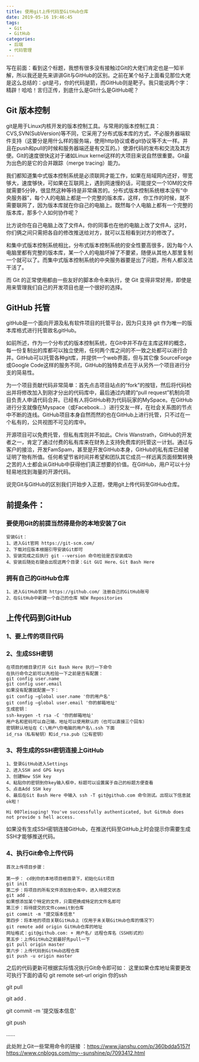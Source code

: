 ```yaml
---
title: 使用git上传代码至GitHub仓库
date: 2019-05-16 19:46:45
tags:
 - Git
 - GitHub
categories: 
 - 后端
 - 代码管理
---
```

写在前面：看到这个标题，我想有很多没有接触过Git的大佬们肯定也是一知半解，所以我还是先来讲讲Git与GitHub的区别。之前在某个帖子上面看见那位大佬是这么总结的：git是弓，你的代码是箭，而GitHub则是靶子。我只能说两个字：精辟！哈哈！言归正传，到底什么是Git什么是GitHub呢？

## Git 版本控制

git是用于Linux内核开发的版本控制工具。与常用的版本控制工具：CVS,SVN(SubVersion)等不同，它采用了分布式版本库的方式，不必服务器端软件支持（这要分是用什么样的服务端，使用http协议或者git协议等不太一样。并且在push和pull的时候和服务器端还是有交互的。）使源代码的发布和交流及其方便。Git的速度很快这对于诸如Linux kernel这样的大项目来说自然很重要。Git最为出色的是它的合并跟踪（merge tracing）能力。

我们都知道集中式版本控制系统是必须联网才能工作，如果在局域网内还好，带宽够大，速度够快，可如果在互联网上，遇到网速慢的话，可能提交一个10M的文件就需要5分钟，很显然这种等待是非常痛苦的。分布式版本控制系统根本没有“中央服务器”，每个人的电脑上都是一个完整的版本库，这样，你工作的时候，就不需要联网了，因为版本库就在你自己的电脑上。既然每个人电脑上都有一个完整的版本库，那多个人如何协作呢？

比方说你在自己电脑上改了文件A，你的同事也在他的电脑上改了文件A，这时，你们俩之间只需把各自的修改推送给对方，就可以互相看到对方的修改了。

和集中式版本控制系统相比，分布式版本控制系统的安全性要高很多，因为每个人电脑里都有完整的版本库，某一个人的电脑坏掉了不要紧，随便从其他人那里复制一个就可以了。而集中式版本控制系统的中央服务器要是出了问题，所有人都没法干活了。

而 Git 的正常使用都由一些友好的脚本命令来执行，使 Git 变得非常好用，即使是用来管理我们自己的开发项目也是一个很好的选择。

## GitHub 托管


gitHub是一个面向开源及私有软件项目的托管平台，因为只支持 git 作为唯一的版本库格式进行托管故名gitHub。 
 
如前所述，作为一个分布式的版本控制系统，在Git中并不存在主库这样的概念，每一份复制出的库都可以独立使用，任何两个库之间的不一致之处都可以进行合并。GitHub可以托管各种git库，并提供一个web界面，但与其它像 SourceForge或Google Code这样的服务不同，GitHub的独特卖点在于从另外一个项目进行分支的简易性。

为一个项目贡献代码非常简单：首先点击项目站点的“fork”的按钮，然后将代码检出并将修改加入到刚才分出的代码库中，最后通过内建的“pull request”机制向项目负责人申请代码合并。已经有人将GitHub称为代码玩家的MySpace。在GitHub进行分支就像在Myspace（或Facebook…）进行交友一样，在社会关系图的节点中不断的连线。GitHub项目本身自然而然的也在GitHub上进行托管，只不过在一个私有的，公共视图不可见的库中。

开源项目可以免费托管，但私有库则并不如此。Chris Wanstrath，GitHub的开发者之一，肯定了通过付费的私有库来在财务上支持免费库的托管这一计划。通过与客户的接洽，开发FamSpam，甚至是开发GitHub本身，GitHub的私有库已经被证明了物有所值。任何希望节省时间并希望和团队其它成员一样远离页面频繁转换之苦的人士都会从GitHub中获得他们真正想要的价值。在GitHub，用户可以十分轻易地找到海量的开源代码。

说完Git与GitHub的区别我们开始步入正题，使用git上传代码至GitHub仓库。

## 前提条件：
### 要使用Git的前提当然得是你的本地安装了Git

```
安装Git：
1、进入Git官网 https://git-scm.com/
2、下载对应版本根据引导安装Git即可
3、安装完成之后执行 git --version 命令检验是否安装成功
4、安装后随处右键会出现这两个目录：Git GUI Here、Git Bash Here

```
### 拥有自己的GitHub仓库

```
1、进入GitHub官网 https://github.com/ 注册自己的GitHub账号
2、在GitHub中新建一个自己的仓库 NEW Repositories

```

## 上传代码到GitHub
### 1、要上传的项目代码

### 2、生成SSH密钥

```
在项目的根目录打开 Git Bash Here 执行一下命令
在执行命令之前可以先检验一下之前是否有配置：
git config user.name
git config user.email
如果没有配置就配置一下：
git config –global user.name '你的用户名' 
git config –global user.email '你的邮箱地址'
生成密钥：
ssh-keygen -t rsa -C '你的邮箱地址'
用户名和密码可以自己输，地址可以使用默认的（也可以直接三个回车）
密钥默认地址在 C:\用户\你电脑的用户名\.ssh 下面
id_rsa（私有秘钥）和id_rsa.pub（公有密钥）

```
### 3、将生成的SSH密钥连接上GitHub

```
1、登录GitHub进入Settings
2、进入SSH and GPG keys
3、创建New SSH key
4、粘贴你的密钥到你key输入框中，标题可以设置属于自己的标题方便查看
5、点击Add SSH key
6、最后在Git Bash Here 中输入 ssh -T git@github.com 命令测试。出现以下信息就ok啦！

Hi 007leisuping! You've successfully authenticated, but GitHub does not provide s hell access.

```

如果没有生成SSH密钥连接GitHub，在推送代码至GitHub上时会提示你需要生成SSH才能够推送代码。

### 4、执行Git命令上传代码

```
首次上传项目步骤：

第一步： cd到你的本地项目根目录下，初始化Git项目
git init
第二步：将项目的所有文件添加到仓库中，进入待提交状态
git add .
如果想添加某个特定的文件，只需把换成特定的文件名即可
第三步：将待提交的文件commit到仓库
git commit -m "提交版本信息"
第四步：将本地的项目关联GitHub上（仅用于未关联GitHub仓库的情况下）
git remote add origin GitHub仓库的地址
网址格式：git@github.com: + 用户名/ 远程仓库名（SSH形式的）
第五步：上传GitHub之前最好先pull一下
git pull origin master
第六步：上传代码到GitHub远程仓库
git push -u origin master

```


之后的代码更新可根据实际情况执行Git命令即可如：
这里如果仓库地址需要更改可执行下面的语句
git remote set-url origin 你的ssh

git pull

git add .

git commit -m '提交版本信息'

git push

......

此处附上Git一些常用命令的链接 ：https://www.jianshu.com/p/360bdda5157f
https://www.cnblogs.com/my--sunshine/p/7093412.html




